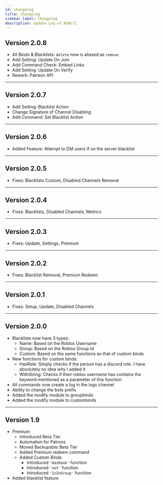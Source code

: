 ```yaml
---
id: changelog
title: Changelog
sidebar_label: Changelog
description: Update Log of RoWifi
---
```


## Version 2.0.8

- All Binds & Blacklists: `delete` now is aliased as `remove`
- Add Setting: Update On Join
- Add Command Check: Embed Links
- Add Setting: Update On Verify 
- Rework: Patreon API 
___

## Version 2.0.7

- Add Setting: Blacklist Action
- Change Signature of Channel Disabling
- Add Command: Set Blacklist Action
___

## Version 2.0.6

- Added Feature: Attempt to DM users if on the server blacklist
___

## Version 2.0.5

- Fixes: Blacklists Custom, Disabled Channels Removal
___

## Version 2.0.4

- Fixes: Blacklists, Disabled Channels, Metrics
___

## Version 2.0.3

- Fixes: Update, Settings, Premium
___

## Version 2.0.2

- Fixes: Blacklist Removal, Premium Redeem
___

## Version 2.0.1

- Fixes: Setup, Update, DIsabled Channels
___

## Version 2.0.0

- Blacklists now have 3 types:
   - Name: Based on the Roblox Username
   - Group: Based on the Roblox Group Id
   - Custom: Based on the same functions as that of custom binds
- New functions for custom binds:
   - HasRole: Simply checks if the person has a discord role. I have absolutely no idea why I added it
   - WithString: Checks if their roblox username has contains the keyword mentioned as a parameter of this function
- All commands now create a log in the logs channel
- Ability to change the bots prefix
- Added the modify module to groupbinds
- Added the modify module to custombinds
___

## Version 1.9

- Premium 
   - Introduced Beta Tier
   - Automation for Patrons
   - Moved Backupsbto Beta Tier
   - Added Premium redeem command
   - Added Custom Binds
      - Introduced `'HasRank'` function
      - Introduced `'not'` function
      - Introduced `'IsInGroup'` function
- Added blacklist feature
